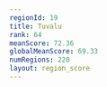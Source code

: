 ```yaml
---
regionId: 19
title: Tuvalu
rank: 64
meanScore: 72.36
globalMeanScore: 69.33
numRegions: 220
layout: region_score
---
```

